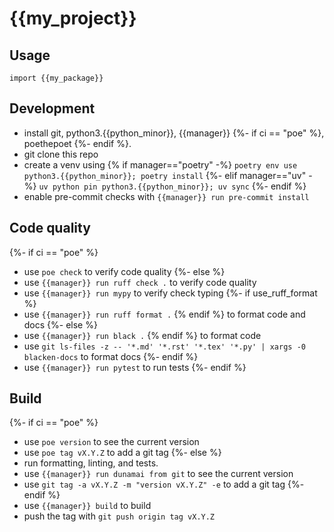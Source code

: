 {{my_project}}
================
## Usage
```
import {{my_package}}
```

## Development
* install git, python3.{{python_minor}}, {{manager}} {%- if ci == "poe" %}, poethepoet {%- endif %}.
* git clone this repo
* create a venv using {% if manager=="poetry" -%}
  `poetry env use python3.{{python_minor}}; poetry install`
  {%- elif manager=="uv" -%}
  `uv python pin python3.{{python_minor}}; uv sync`
  {%- endif %}
* enable pre-commit checks with `{{manager}} run pre-commit install`

## Code quality
{%- if ci == "poe" %}
* use `poe check` to verify code quality
{%- else %}
* use `{{manager}} run ruff check .` to verify code quality
* use `{{manager}} run mypy` to verify check typing
{%- if use_ruff_format %}
* use `{{manager}} run ruff format .` {% endif %} to format code and docs
{%- else %}
* use `{{manager}} run black .` {% endif %} to format code
* use `git ls-files -z -- '*.md' '*.rst' '*.tex' '*.py' | xargs -0 blacken-docs` to format docs
{%- endif %}
* use `{{manager}} run pytest` to run tests
{%- endif %}

## Build
{%- if ci == "poe" %}
* use `poe version` to see the current version
* use `poe tag vX.Y.Z` to add a git tag
{%- else %}
* run formatting, linting, and tests.
* use `{{manager}} run dunamai from git` to see the current version
* use `git tag -a vX.Y.Z -m "version vX.Y.Z" -e` to add a git tag
{%- endif %}
* use `{{manager}} build` to build
* push the tag with `git push origin tag vX.Y.Z`
